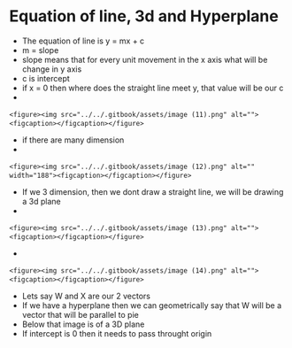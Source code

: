 # Equation of line, 3d and Hyperplane

* The equation of line is y = mx + c
* m = slope
* slope means that for every unit movement in the x axis what will be change in y axis
* c is intercept
* if x = 0 then where does the straight line meet y, that value will be our c
*

    <figure><img src="../../.gitbook/assets/image (11).png" alt=""><figcaption></figcaption></figure>
* if there are many dimension
*

    <figure><img src="../../.gitbook/assets/image (12).png" alt="" width="188"><figcaption></figcaption></figure>
* If we 3 dimension, then we dont draw a straight line, we will be drawing a 3d plane
*

    <figure><img src="../../.gitbook/assets/image (13).png" alt=""><figcaption></figcaption></figure>
*

    <figure><img src="../../.gitbook/assets/image (14).png" alt=""><figcaption></figcaption></figure>
* Lets say W and X are our 2 vectors
* If we have a hyperplane then we can geometrically say that W will be a vector that will be parallel to pie
* Below that image is of a 3D plane
* If intercept is 0 then it needs to pass throught origin
